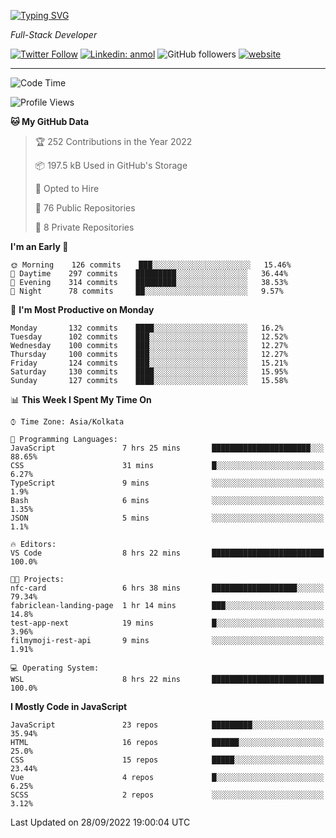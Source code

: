 [![Typing SVG](https://readme-typing-svg.herokuapp.com?lines=HI%2C+I'm+Tonal;I'm+a+MEVN+Stack+Developer)](https://git.io/typing-svg)

<p><em>Full-Stack Developer</em></p>

[![Twitter Follow](https://img.shields.io/twitter/follow/tonalmathew?style=flat)](https://twitter.com/intent/follow?screen_name=tonalmathew)
[![Linkedin: anmol](https://img.shields.io/badge/tonal-mathew?style=flat-square&logo=Linkedin&logoColor=white&link=https://www.linkedin.com/in/tonal-mathew/)](https://www.linkedin.com/in/tonal-mathew/)
![GitHub followers](https://img.shields.io/github/followers/tonalmathew?label=Follow&style=social)
[![website](https://img.shields.io/badge/Website-46a2f1.svg?&style=flat-square&logo=Google-Chrome&logoColor=white&link=http://tonalmathew.github.io/)](http://tonalmathew.github.io/)

---
<!--START_SECTION:waka-->
![Code Time](http://img.shields.io/badge/Code%20Time-732%20hrs%2047%20mins-blue)

![Profile Views](http://img.shields.io/badge/Profile%20Views-0-blue)

**🐱 My GitHub Data** 

> 🏆 252 Contributions in the Year 2022
 > 
> 📦 197.5 kB Used in GitHub's Storage 
 > 
> 💼 Opted to Hire
 > 
> 📜 76 Public Repositories 
 > 
> 🔑 8 Private Repositories  
 > 
**I'm an Early 🐤** 

```text
🌞 Morning    126 commits    ███░░░░░░░░░░░░░░░░░░░░░░   15.46% 
🌆 Daytime    297 commits    █████████░░░░░░░░░░░░░░░░   36.44% 
🌃 Evening    314 commits    █████████░░░░░░░░░░░░░░░░   38.53% 
🌙 Night      78 commits     ██░░░░░░░░░░░░░░░░░░░░░░░   9.57%

```
📅 **I'm Most Productive on Monday** 

```text
Monday       132 commits    ████░░░░░░░░░░░░░░░░░░░░░   16.2% 
Tuesday      102 commits    ███░░░░░░░░░░░░░░░░░░░░░░   12.52% 
Wednesday    100 commits    ███░░░░░░░░░░░░░░░░░░░░░░   12.27% 
Thursday     100 commits    ███░░░░░░░░░░░░░░░░░░░░░░   12.27% 
Friday       124 commits    ███░░░░░░░░░░░░░░░░░░░░░░   15.21% 
Saturday     130 commits    ████░░░░░░░░░░░░░░░░░░░░░   15.95% 
Sunday       127 commits    ████░░░░░░░░░░░░░░░░░░░░░   15.58%

```


📊 **This Week I Spent My Time On** 

```text
⌚︎ Time Zone: Asia/Kolkata

💬 Programming Languages: 
JavaScript               7 hrs 25 mins       ██████████████████████░░░   88.65% 
CSS                      31 mins             █░░░░░░░░░░░░░░░░░░░░░░░░   6.27% 
TypeScript               9 mins              ░░░░░░░░░░░░░░░░░░░░░░░░░   1.9% 
Bash                     6 mins              ░░░░░░░░░░░░░░░░░░░░░░░░░   1.35% 
JSON                     5 mins              ░░░░░░░░░░░░░░░░░░░░░░░░░   1.1%

🔥 Editors: 
VS Code                  8 hrs 22 mins       █████████████████████████   100.0%

🐱‍💻 Projects: 
nfc-card                 6 hrs 38 mins       ███████████████████░░░░░░   79.34% 
fabriclean-landing-page  1 hr 14 mins        ███░░░░░░░░░░░░░░░░░░░░░░   14.8% 
test-app-next            19 mins             █░░░░░░░░░░░░░░░░░░░░░░░░   3.96% 
filmymoji-rest-api       9 mins              ░░░░░░░░░░░░░░░░░░░░░░░░░   1.91%

💻 Operating System: 
WSL                      8 hrs 22 mins       █████████████████████████   100.0%

```

**I Mostly Code in JavaScript** 

```text
JavaScript               23 repos            █████████░░░░░░░░░░░░░░░░   35.94% 
HTML                     16 repos            ██████░░░░░░░░░░░░░░░░░░░   25.0% 
CSS                      15 repos            █████░░░░░░░░░░░░░░░░░░░░   23.44% 
Vue                      4 repos             █░░░░░░░░░░░░░░░░░░░░░░░░   6.25% 
SCSS                     2 repos             ░░░░░░░░░░░░░░░░░░░░░░░░░   3.12%

```



 Last Updated on 28/09/2022 19:00:04 UTC
<!--END_SECTION:waka-->
